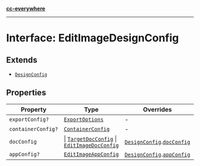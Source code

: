 [**cc-everywhere**](../../../../../../index.md)

***

# Interface: EditImageDesignConfig

## Extends

- [`DesignConfig`](../../../design-config-types/interfaces/design-config.md)

## Properties

| Property | Type | Overrides | Inherited from |
| ------ | ------ | ------ | ------ |
| <a id="exportconfig"></a> `exportConfig?` | [`ExportOptions`](../../../export-config-types/type-aliases/export-options.md) | - | [`DesignConfig`](../../../design-config-types/interfaces/design-config.md).[`exportConfig`](../../../design-config-types/interfaces/design-config.md#exportconfig) |
| <a id="containerconfig"></a> `containerConfig?` | [`ContainerConfig`](../../../container-config-types/type-aliases/container-config.md) | - | [`DesignConfig`](../../../design-config-types/interfaces/design-config.md).[`containerConfig`](../../../design-config-types/interfaces/design-config.md#containerconfig) |
| <a id="docconfig"></a> `docConfig` | \| [`TargetDocConfig`](../../../design-config-types/interfaces/target-doc-config.md) \| [`EditImageDocConfig`](../../doc-config-types/interfaces/edit-image-doc-config.md) | [`DesignConfig`](../../../design-config-types/interfaces/design-config.md).[`docConfig`](../../../design-config-types/interfaces/design-config.md#docconfig) | - |
| <a id="appconfig"></a> `appConfig?` | [`EditImageAppConfig`](../../app-config-types/interfaces/edit-image-app-config.md) | [`DesignConfig`](../../../design-config-types/interfaces/design-config.md).[`appConfig`](../../../design-config-types/interfaces/design-config.md#appconfig) | - |

